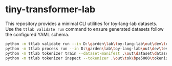 # tiny-transformer-lab

This repository provides a minimal CLI utilities for toy-lang-lab
datasets. Use the `ttlab validate run` command to ensure generated datasets follow
the configured YAML schema.

```bash
python -m ttlab validate run --in D:\garden\lab\toy-lang-lab\out\dev\test.jsonl --schema .\conf\data\sample_dataset.yaml --format JSONL --metrics-dir D:\garden\lab\toy-lang-lab\out\dev
python -m ttlab process run --in D:\garden\lab\toy-lang-lab\out\dev\test.jsonl   --schema .\conf\data\sample_dataset.yaml --format JSONL   --out .\out\dataset --split train=0.6,dev=0.2,test=0.2  --seed 42
python -m ttlab tokenizer train --dataset-manifest .\out\dataset\dataset.manifest.json --algo bpe --vocab-size 5000 --norm nfc --lower --punct-policy keep --out .\out\tok\bpe5000 --seed 42
python -m ttlab tokenizer inspect --tokenizer .\out\tok\bpe5000\tokenizer.json --dataset-manifest .\out\dataset\dataset.manifest.json --out out/tokenizer
```
